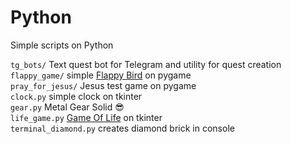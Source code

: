 # Python
Simple scripts on Python  

`tg_bots/` Text quest bot for Telegram and utility for quest creation
`flappy_game/` simple [Flappy Bird](https://en.wikipedia.org/wiki/Flappy_Bird) on pygame   
`pray_for_jesus/` Jesus test game on pygame   
`clock.py` simple clock on tkinter  
`gear.py` Metal Gear Solid :sunglasses:  
`life_game.py` [Game Of Life](https://en.wikipedia.org/wiki/Conway%27s_Game_of_Life) on tkinter  
`terminal_diamond.py` creates diamond brick in console  
